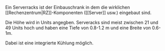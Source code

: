 Ein Serverracks ist der Einbauschrank in dem die wirklichen [[Rechenzentrum|RZ]]-Komponenten ([[Server]] usw.) eingebaut sind.

Die Höhe wird in Units angegben.
Serveracks sind meist zwischen 21 und 49 Units hoch und haben eine Tiefe von 0.8-1.2 m und eine Breite von 0.6-1m.

Dabei ist eine integrierte Kühlung möglich.